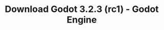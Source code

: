 ---
# Generated by /tools/generators/src/download_archive_generator !!! do not edit by hand !!!
title: 'Download Godot 3.2.3 (rc1) - Godot Engine'
type: 'download/archive'
name: '3.2.3'
flavor: 'rc1'
release_date: '2020-07-24T03:00:00-00:00'
release_notes: 'article/release-candidate-godot-3-2-3-rc-1/'
primaryPlatforms:
  - 'android.apk'
  - 'macos.universal'
  - 'windows.64'
  - 'linux_server.headless.64'
  - 'web'
  - 'templates'
links:
  android.apk:
    name: 'android.apk'
    title: 'Android'
    caption: 'APK Universal (ARM64 + ARMv7 + x86_64 + x86)'
    tags:
      - 'APK download'
      - 'ARM64/v7'
      - 'x86 (64 & 32 bit)'
    hosts:
      github_builds:
        regular: 'https://github.com/godotengine/godot-builds/releases/download/3.2.3-rc1/Godot_v3.2.3-rc1_android_editor.apk'
        mono: '#'
      github:
        regular: 'https://github.com/godotengine/godot/releases/download/3.2.3-rc1/Godot_v3.2.3-rc1_android_editor.apk'
        mono: '#'
  macos.universal:
    name: 'macos.universal'
    title: 'macOS'
    caption: 'Universal (x86_64 + Silício da Apple)'
    tags:
      - 'Intel/Apple Silicon'
      - '64 bit'
    hosts:
      github_builds:
        regular: 'https://github.com/godotengine/godot-builds/releases/download/3.2.3-rc1/Godot_v3.2.3-rc1_osx.universal.zip'
        mono: 'https://github.com/godotengine/godot-builds/releases/download/3.2.3-rc1/Godot_v3.2.3-rc1_mono_osx.universal.zip'
      github:
        regular: 'https://github.com/godotengine/godot/releases/download/3.2.3-rc1/Godot_v3.2.3-rc1_osx.universal.zip'
        mono: 'https://github.com/godotengine/godot/releases/download/3.2.3-rc1/Godot_v3.2.3-rc1_mono_osx.universal.zip'
  windows.64:
    name: 'windows.64'
    title: 'Windows'
    caption: 'Padrão (x86_64)'
    tags:
      - '64 bit'
    hosts:
      github_builds:
        regular: 'https://github.com/godotengine/godot-builds/releases/download/3.2.3-rc1/Godot_v3.2.3-rc1_win64.exe.zip'
        mono: 'https://github.com/godotengine/godot-builds/releases/download/3.2.3-rc1/Godot_v3.2.3-rc1_mono_win64.zip'
      github:
        regular: 'https://github.com/godotengine/godot/releases/download/3.2.3-rc1/Godot_v3.2.3-rc1_win64.exe.zip'
        mono: 'https://github.com/godotengine/godot/releases/download/3.2.3-rc1/Godot_v3.2.3-rc1_mono_win64.zip'
  linux_server.headless.64:
    name: 'linux_server.headless.64'
    title: 'Linux Server'
    caption: 'Headless (x86_64)'
    tags:
      - '64 bit'
      - 'Headless'
    hosts:
      github_builds:
        regular: 'https://github.com/godotengine/godot-builds/releases/download/3.2.3-rc1/Godot_v3.2.3-rc1_linux_headless.64.zip'
        mono: 'https://github.com/godotengine/godot-builds/releases/download/3.2.3-rc1/Godot_v3.2.3-rc1_mono_linux_headless_64.zip'
      github:
        regular: 'https://github.com/godotengine/godot/releases/download/3.2.3-rc1/Godot_v3.2.3-rc1_linux_headless.64.zip'
        mono: 'https://github.com/godotengine/godot/releases/download/3.2.3-rc1/Godot_v3.2.3-rc1_mono_linux_headless_64.zip'
  web:
    name: 'web'
    title: 'Editor Web'
    caption: ''
    tags:
      - 'Self-hosted'
      - 'Cross-platform'
    hosts:
      github_builds:
        regular: 'https://github.com/godotengine/godot-builds/releases/download/3.2.3-rc1/Godot_v3.2.3-rc1_web_editor.zip'
        mono: '#'
      github:
        regular: 'https://github.com/godotengine/godot/releases/download/3.2.3-rc1/Godot_v3.2.3-rc1_web_editor.zip'
        mono: '#'
  linux.64:
    name: 'linux.64'
    title: 'Linux'
    caption: 'Padrão (x86_64)'
    tags:
      - '64 bit'
    hosts:
      github_builds:
        regular: 'https://github.com/godotengine/godot-builds/releases/download/3.2.3-rc1/Godot_v3.2.3-rc1_x11.64.zip'
        mono: 'https://github.com/godotengine/godot-builds/releases/download/3.2.3-rc1/Godot_v3.2.3-rc1_mono_x11_64.zip'
      github:
        regular: 'https://github.com/godotengine/godot/releases/download/3.2.3-rc1/Godot_v3.2.3-rc1_x11.64.zip'
        mono: 'https://github.com/godotengine/godot/releases/download/3.2.3-rc1/Godot_v3.2.3-rc1_mono_x11_64.zip'
  linux.32:
    name: 'linux.32'
    title: 'Linux'
    caption: 'Padrão (x86)'
    tags:
      - '32 bit'
    hosts:
      github_builds:
        regular: 'https://github.com/godotengine/godot-builds/releases/download/3.2.3-rc1/Godot_v3.2.3-rc1_x11.32.zip'
        mono: 'https://github.com/godotengine/godot-builds/releases/download/3.2.3-rc1/Godot_v3.2.3-rc1_mono_x11_32.zip'
      github:
        regular: 'https://github.com/godotengine/godot/releases/download/3.2.3-rc1/Godot_v3.2.3-rc1_x11.32.zip'
        mono: 'https://github.com/godotengine/godot/releases/download/3.2.3-rc1/Godot_v3.2.3-rc1_mono_x11_32.zip'
  windows.32:
    name: 'windows.32'
    title: 'Windows'
    caption: 'Padrão (x86)'
    tags:
      - '32 bit'
    hosts:
      github_builds:
        regular: 'https://github.com/godotengine/godot-builds/releases/download/3.2.3-rc1/Godot_v3.2.3-rc1_win32.exe.zip'
        mono: 'https://github.com/godotengine/godot-builds/releases/download/3.2.3-rc1/Godot_v3.2.3-rc1_mono_win32.zip'
      github:
        regular: 'https://github.com/godotengine/godot/releases/download/3.2.3-rc1/Godot_v3.2.3-rc1_win32.exe.zip'
        mono: 'https://github.com/godotengine/godot/releases/download/3.2.3-rc1/Godot_v3.2.3-rc1_mono_win32.zip'
  linux_server.64:
    name: 'linux_server.64'
    title: 'Servidor Linux'
    caption: 'Padrão (x86_64)'
    tags:
      - '64 bit'
    hosts:
      github_builds:
        regular: 'https://github.com/godotengine/godot-builds/releases/download/3.2.3-rc1/Godot_v3.2.3-rc1_linux_server.64.zip'
        mono: 'https://github.com/godotengine/godot-builds/releases/download/3.2.3-rc1/Godot_v3.2.3-rc1_mono_linux_server_64.zip'
      github:
        regular: 'https://github.com/godotengine/godot/releases/download/3.2.3-rc1/Godot_v3.2.3-rc1_linux_server.64.zip'
        mono: 'https://github.com/godotengine/godot/releases/download/3.2.3-rc1/Godot_v3.2.3-rc1_mono_linux_server_64.zip'
  aar_library:
    name: 'aar_library'
    title: 'Biblioteca de AAR'
    caption: ''
    tags:
      - 'Android plugins'
      - 'Java'
      - 'Kotlin'
    hosts:
      github_builds:
        regular: 'https://github.com/godotengine/godot-builds/releases/download/3.2.3-rc1/godot-lib.3.2.3.rc1.release.aar'
        mono: 'https://github.com/godotengine/godot-builds/releases/download/3.2.3-rc1/godot-lib.3.2.3.rc1.mono.release.aar'
      github:
        regular: 'https://github.com/godotengine/godot/releases/download/3.2.3-rc1/godot-lib.3.2.3.rc1.release.aar'
        mono: 'https://github.com/godotengine/godot/releases/download/3.2.3-rc1/godot-lib.3.2.3.rc1.mono.release.aar'
  templates:
    name: 'templates'
    title: 'Modelos de exportação'
    caption: ''
    tags:
      - 'Utilizado para exportar os seus jogos para todas as plataformas suportadas'
    hosts:
      github_builds:
        regular: 'https://github.com/godotengine/godot-builds/releases/download/3.2.3-rc1/Godot_v3.2.3-rc1_export_templates.tpz'
        mono: 'https://github.com/godotengine/godot-builds/releases/download/3.2.3-rc1/Godot_v3.2.3-rc1_mono_export_templates.tpz'
      github:
        regular: 'https://github.com/godotengine/godot/releases/download/3.2.3-rc1/Godot_v3.2.3-rc1_export_templates.tpz'
        mono: 'https://github.com/godotengine/godot/releases/download/3.2.3-rc1/Godot_v3.2.3-rc1_mono_export_templates.tpz'
---